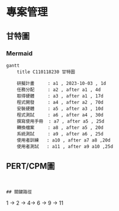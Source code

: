 # 專案管理

## 甘特圖
### Mermaid
```mermaid
gantt
    title C110118230 甘特圖

    研擬計畫     : a1 , 2023-10-03 , 1d
    任務分配     : a2 , after a1 , 4d
    取得硬體     : a3 , after a1 , 17d
    程式開發     : a4 , after a2 , 70d
    安裝硬體     : a5 , after a3 , 10d
    程式測試     : a6 , after a4 , 30d
    撰寫使用手冊  : a7 , after a5 , 25d
    轉換檔案     : a8 , after a5 , 20d
    系統測試     : a9 , after a6 , 25d
    使用者訓練   : a10 , after a7 a8 ,20d
    使用者測試   : a11 , after a9 a10 ,25d
```


## PERT/CPM圖
```


## 關鍵路徑
```
1 -> 2 -> 4-> 6 -> 9 -> 11
